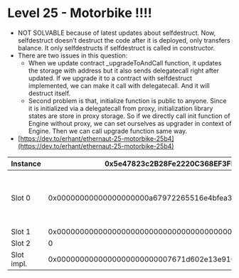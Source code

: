 # Level 25 - Motorbike !!!!

- NOT SOLVABLE because of latest updates about selfdestruct. Now, selfdestruct doesn’t destruct the code after it is deployed, only transfers balance. It only selfdestructs if selfdestruct is called in constructor.
- There are two issues in this question:
    - When we update contract _upgradeToAndCall function, it updates the storage with address but it also sends delegatecall right after updated. If we upgrade it to a contract with selfdestruct implemented, we can make it call with delegatecall. And it will destruct itself.
    - Second problem is that, initialize function is public to anyone. Since it is initialized via a delegatecall from proxy, initialization library states are store in proxy storage. So if we directly call init function of Engine without proxy, we can set ourselves as upgrader in context of Engine. Then we can call upgrade function same way.
- [https://dev.to/erhant/ethernaut-25-motorbike-25b4](https://dev.to/erhant/ethernaut-25-motorbike-25b4)

| Instance | 0x5e47823c2B28Fe2220C368EF3FbF4Fb55A475171 |  |
| --- | --- | --- |
| Slot 0 | 0x00000000000000000000a67972265516e4bfea3d4f9c70749768be2d29f80001 | Level Address + initializer library variables  |
| Slot 1 | 0x00000000000000000000000000000000000000000000000000000000000003e8 | 1000 |
| Slot 2 | 0 |  |
| Slot impl.  | 0x0000000000000000000000007671d602e13e910ecc6b0ff66e0a5c4c44711f26 | Engine Address |